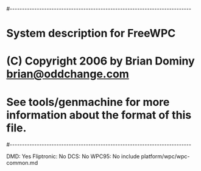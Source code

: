 #--------------------------------------------------------------------------
# System description for FreeWPC
# (C) Copyright 2006 by Brian Dominy <brian@oddchange.com>
#
# See tools/genmachine for more information about the format of this file.
#--------------------------------------------------------------------------

DMD: Yes
Fliptronic: No
DCS: No
WPC95: No
include platform/wpc/wpc-common.md


